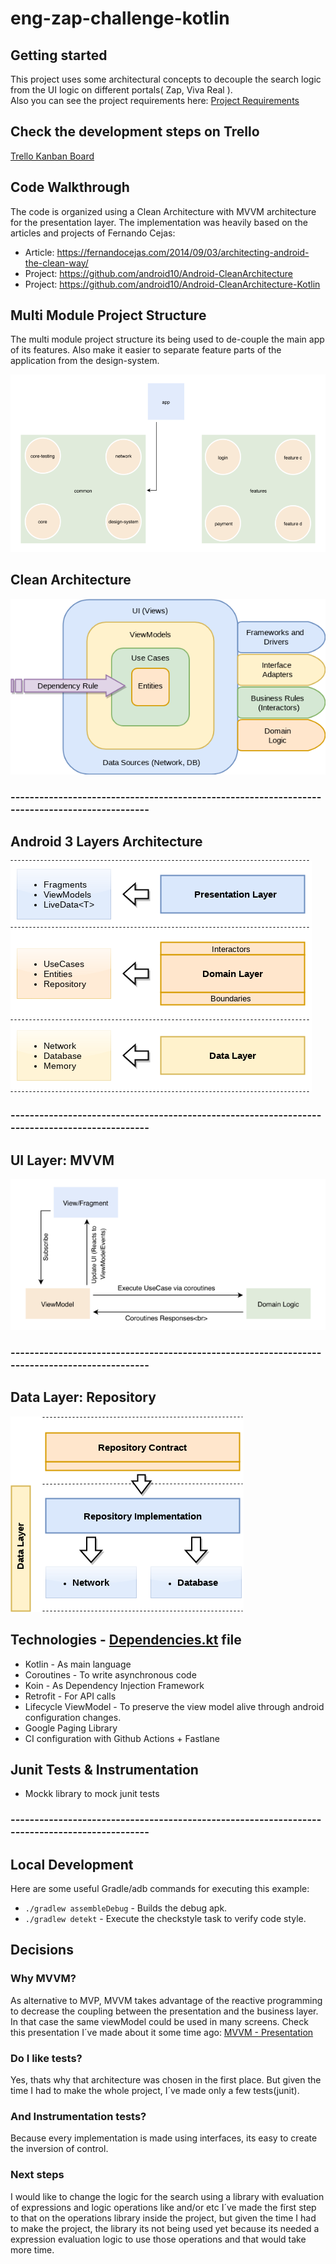 # eng-zap-challenge-kotlin

## Getting started
This project uses some architectural concepts to decouple the search logic from the UI logic on different portals( Zap, Viva Real ).
<br /> Also you can see the project requirements here: [Project Requirements](https://olxbr.github.io/cultura/challenges/engineering.html)


## Check the development steps on Trello
 [Trello Kanban Board](https://trello.com/b/Ow7bxJsB/zaap)

## Code Walkthrough

The code is organized using a Clean Architecture with MVVM architecture for the presentation layer. The implementation was heavily based
on the articles and projects of Fernando Cejas:
 * Article: https://fernandocejas.com/2014/09/03/architecting-android-the-clean-way/
 * Project: https://github.com/android10/Android-CleanArchitecture
 * Project: https://github.com/android10/Android-CleanArchitecture-Kotlin

## Multi Module Project Structure
The multi module project structure its being used to de-couple the main app of its features.
Also make it easier to separate feature parts of the application from the design-system.

![Kiku](readme-images/multi-module-structure.png)

## Clean Architecture
![Kiku](readme-images/clean_architecture_reloaded_main.png)

### ----------------------------------------------------------------------------------------------

## Android 3 Layers Architecture
![Kiku](readme-images/clean_architecture_reloaded_layers.png)

### ----------------------------------------------------------------------------------------------

## UI Layer: MVVM
![Kiku](readme-images/layer-communication.png)

### ----------------------------------------------------------------------------------------------

## Data Layer: Repository
![Kiku](readme-images/clean_archictecture_reloaded_repository.png)

## Technologies - [Dependencies.kt](buildSrc/src/main/java/Dependencies.kt) file
* Kotlin - As main language
* Coroutines - To write asynchronous code
* Koin - As Dependency Injection Framework
* Retrofit - For API calls
* Lifecycle ViewModel - To preserve the view model alive through android configuration changes.
* Google Paging Library
* CI configuration with Github Actions + Fastlane

## Junit Tests & Instrumentation
* Mockk library to mock junit tests

### ----------------------------------------------------------------------------------------------

## Local Development
Here are some useful Gradle/adb commands for executing this example:

* `./gradlew assembleDebug` - Builds the debug apk.
* `./gradlew detekt` - Execute the checkstyle task to verify code style.

## Decisions

### Why MVVM?

As alternative to MVP, MVVM takes advantage of the reactive programming to decrease the coupling between the presentation
and the business layer. In that case the same viewModel could be used in many screens.
Check this presentation I´ve made about it some time ago:
[MVVM - Presentation](https://docs.google.com/presentation/d/1NspsJ7r8qn7x7RMFNGNiFSrDhX2qBV59w5fAAUxi_Fs/edit?usp=sharing)

### Do I like tests?

Yes, thats why that architecture was chosen in the first place. But given the time I had to make the whole project, I´ve made only a few tests(junit).

### And Instrumentation tests?
Because every implementation is made using interfaces, its easy to create the inversion of control.

### Next steps
I would like to change the logic for the search using a library with evaluation of expressions and logic operations like and/or etc
I´ve made the first step to that on the operations library inside the project, but given the time I had to make the project, the library its not being used yet because
its needed a expression evaluation logic to use those operations and that would take more time.
